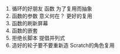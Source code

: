 1. 循环的好朋友 函数 为了复用而抽象
2. 函数的参数 意义何在？ 更好的复用
3. 函数的刷新屏幕
4. 函数的嵌套
5. 拒绝长脚本 提倡并列式
6. 造好的轮子要不要重新造 Scratch的角色复用

